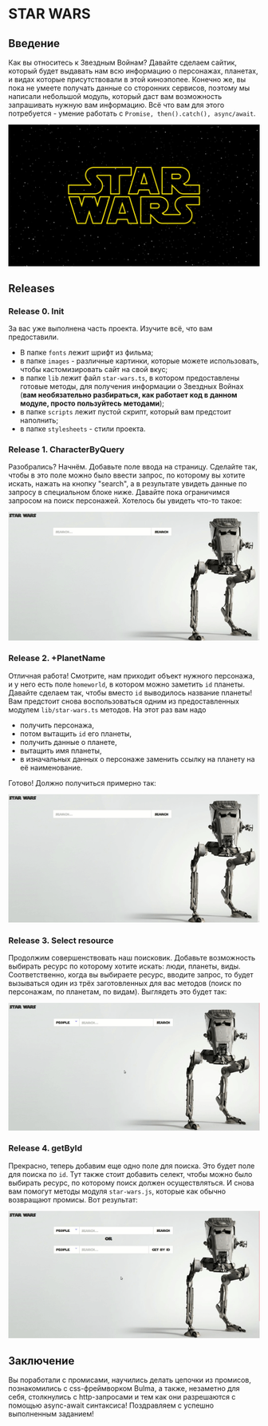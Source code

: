 
# STAR WARS

## Введение
Как вы относитесь к Звездным Войнам? Давайте сделаем сайтик, который будет выдавать нам всю информацию о персонажах, планетах, и видах которые присутствовали в этой киноэпопее. Конечно же, вы пока не умеете получать данные со сторонних сервисов, поэтому мы написали небольшой модуль, который даст вам возможность запрашивать нужную вам информацию. Всё что вам для этого потребуется - умение работать с `Promise, then().catch(), async/await`.

![](readme-assets/sw-logo.jpg)

## Releases

### Release 0. Init

За вас уже выполнена часть проекта. Изучите всё, что вам предоставили. 

- В папке `fonts` лежит шрифт из фильма; 
- в папке `images` - различные картинки, которые можете использовать, чтобы кастомизировать сайт на свой вкус; 
- в папке `lib` лежит файл `star-wars.ts`, в котором предоставлены готовые методы, для получения информации о Звездных Войнах (**вам необязательно разбираться, как работает код в данном модуле, просто пользуйтесь методами**);
- в папке `scripts` лежит пустой скрипт, который вам предстоит наполнить;
- в папке `stylesheets` - стили проекта.


### Release 1. CharacterByQuery

Разобрались? Начнём. Добавьте поле ввода на страницу. Сделайте так, чтобы в это поле можно было ввести запрос, по которому вы хотите искать, нажать на кнопку "search", а в результате увидеть данные по запросу в специальном блоке ниже. Давайте пока ограничимся запросом на поиск персонажей. Хотелось бы увидеть что-то такое:

![](readme-assets/sw-1.gif)

### Release 2. +PlanetName

Отличная работа! Смотрите, нам приходит объект нужного персонажа, и у него есть поле `homeworld`, в котором можно заметить `id` планеты. Давайте сделаем так, чтобы вместо `id` выводилось название планеты! Вам предстоит снова воспользоваться одним из предоставленных модулем `lib/star-wars.ts` методов. На этот раз вам надо 
- получить персонажа, 
- потом вытащить `id` его планеты, 
- получить данные о планете,
- вытащить имя планеты,
- в изначальных данных о персонаже заменить ссылку на планету на её наименование.

Готово! Должно получиться примерно так:

![](readme-assets/sw-2.gif)


### Release 3. Select resource

Продолжим совершенствовать наш поисковик. Добавьте возможность выбирать ресурс по которому хотите искать: люди, планеты, виды. Соответственно, когда вы выбираете ресурс, вводите запрос, то будет вызываться один из трёх заготовленных для вас методов (поиск по персонажам, по планетам, по видам). Выглядеть это будет так:

![](readme-assets/sw-3.gif)

### Release 4. getById

Прекрасно, теперь добавим еще одно поле для поиска. Это будет поле для поиска по `id`. Тут также стоит добавить селект, чтобы можно было выбирать ресурс, по которому поиск должен осуществляться. И снова вам помогут методы модуля `star-wars.js`, которые как обычно возвращают промисы.
Вот результат:

![](readme-assets/sw-4.gif)

## Заключение
Вы поработали с промисами, научились делать цепочки из промисов, познакомились с css-фреймворком Bulma, а также, незаметно для себя, столкнулись с http-запросами и тем как они разрешаются с помощью async-await синтаксиса! Поздравляем с успешно выполненным заданием!
